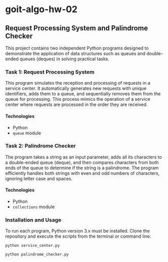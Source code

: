 # goit-algo-hw-02

## Request Processing System and Palindrome Checker

This project contains two independent Python programs designed to demonstrate the application of data structures such as queues and double-ended queues (deques) in solving practical tasks.

### Task 1: Request Processing System

This program simulates the reception and processing of requests in a service center.
It automatically generates new requests with unique identifiers, adds them to a queue, and sequentially removes them from the queue for processing.
This process mimics the operation of a service center where requests are processed in the order they are received.

#### Technologies
- Python
- `queue` module

### Task 2: Palindrome Checker

The program takes a string as an input parameter, adds all its characters to a double-ended queue (deque),
and then compares characters from both ends of the queue to determine if the string is a palindrome.
The program efficiently handles both strings with even and odd numbers of characters, ignoring letter case and spaces.

#### Technologies
- Python
- `collections` module

### Installation and Usage

To run each program, Python version 3.x must be installed.
Clone the repository and execute the scripts from the terminal or command line:

`python service_center.py`

`python palindrome_checker.py`